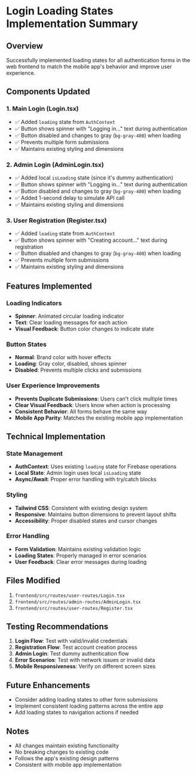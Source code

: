 # Login Loading States Implementation Summary

## Overview
Successfully implemented loading states for all authentication forms in the web frontend to match the mobile app's behavior and improve user experience.

## Components Updated

### 1. Main Login (Login.tsx)
- ✅ Added `loading` state from `AuthContext`
- ✅ Button shows spinner with "Logging in..." text during authentication
- ✅ Button disabled and changes to gray (`bg-gray-400`) when loading
- ✅ Prevents multiple form submissions
- ✅ Maintains existing styling and dimensions

### 2. Admin Login (AdminLogin.tsx)
- ✅ Added local `isLoading` state (since it's dummy authentication)
- ✅ Button shows spinner with "Logging in..." text during authentication
- ✅ Button disabled and changes to gray (`bg-gray-400`) when loading
- ✅ Added 1-second delay to simulate API call
- ✅ Maintains existing styling and dimensions

### 3. User Registration (Register.tsx)
- ✅ Added `loading` state from `AuthContext`
- ✅ Button shows spinner with "Creating account..." text during registration
- ✅ Button disabled and changes to gray (`bg-gray-400`) when loading
- ✅ Prevents multiple form submissions
- ✅ Maintains existing styling and dimensions

## Features Implemented

### Loading Indicators
- **Spinner**: Animated circular loading indicator
- **Text**: Clear loading messages for each action
- **Visual Feedback**: Button color changes to indicate state

### Button States
- **Normal**: Brand color with hover effects
- **Loading**: Gray color, disabled, shows spinner
- **Disabled**: Prevents multiple clicks and submissions

### User Experience Improvements
- **Prevents Duplicate Submissions**: Users can't click multiple times
- **Clear Visual Feedback**: Users know when action is processing
- **Consistent Behavior**: All forms behave the same way
- **Mobile App Parity**: Matches the existing mobile app implementation

## Technical Implementation

### State Management
- **AuthContext**: Uses existing `loading` state for Firebase operations
- **Local State**: Admin login uses local `isLoading` state
- **Async/Await**: Proper error handling with try/catch blocks

### Styling
- **Tailwind CSS**: Consistent with existing design system
- **Responsive**: Maintains button dimensions to prevent layout shifts
- **Accessibility**: Proper disabled states and cursor changes

### Error Handling
- **Form Validation**: Maintains existing validation logic
- **Loading States**: Properly managed in error scenarios
- **User Feedback**: Clear error messages during loading

## Files Modified
1. `frontend/src/routes/user-routes/Login.tsx`
2. `frontend/src/routes/admin-routes/AdminLogin.tsx`
3. `frontend/src/routes/user-routes/Register.tsx`

## Testing Recommendations
1. **Login Flow**: Test with valid/invalid credentials
2. **Registration Flow**: Test account creation process
3. **Admin Login**: Test dummy authentication flow
4. **Error Scenarios**: Test with network issues or invalid data
5. **Mobile Responsiveness**: Verify on different screen sizes

## Future Enhancements
- Consider adding loading states to other form submissions
- Implement consistent loading patterns across the entire app
- Add loading states to navigation actions if needed

## Notes
- All changes maintain existing functionality
- No breaking changes to existing code
- Follows the app's existing design patterns
- Consistent with mobile app implementation
